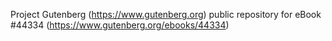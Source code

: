 Project Gutenberg (https://www.gutenberg.org) public repository for eBook #44334 (https://www.gutenberg.org/ebooks/44334)
